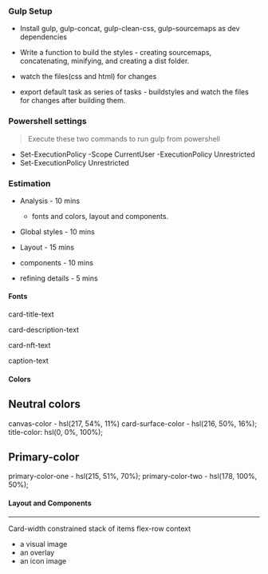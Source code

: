 ### Gulp Setup

- Install gulp, gulp-concat, gulp-clean-css, gulp-sourcemaps as dev dependencies

- Write a function to build the styles - creating sourcemaps, concatenating, minifying, and creating a dist folder.

- watch the files(css and html) for changes

- export default task as series of tasks - buildstyles and watch the files for changes after building them.

### Powershell settings

> Execute these two commands to run gulp from powershell

- Set-ExecutionPolicy -Scope CurrentUser -ExecutionPolicy Unrestricted
- Set-ExecutionPolicy Unrestricted


### Estimation

- Analysis - 10 mins  
  - fonts and colors, layout and components.

- Global styles - 10 mins

- Layout - 15 mins

- components - 10 mins

- refining details - 5 mins

#### Fonts

card-title-text 

card-description-text

card-nft-text

caption-text

#### Colors

Neutral colors
---------------
canvas-color - hsl(217, 54%, 11%)
card-surface-color - hsl(216, 50%, 16%);
title-color: hsl(0, 0%, 100%);

Primary-color
-------------
primary-color-one - hsl(215, 51%, 70%);
primary-color-two - hsl(178, 100%, 50%);

#### Layout and  Components
------------------------------

Card-width constrained
stack of items
flex-row context

- a visual image
- an overlay 
- an icon image






